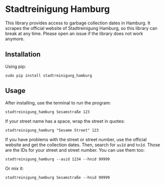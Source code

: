 # Stadtreinigung Hamburg

This library provides access to garbage collection dates
in Hamburg. It scrapes the official website of Stadtreinigung Hamburg,
so this library can break at any time. Please open an issue if the
library does not work anymore.

## Installation

Using pip:

```
sudo pip install stadtreinigung_hamburg
```

## Usage

After installing, use the terminal to run the program:

```
stadtreinigung_hamburg Sesamstraße 123
```


If your street name has a space, wrap the street in quotes:

```
stadtreinigung_hamburg "Sesame Street" 123
```


If you have problems with the street or street number,
use the official website and get the collection dates.
Then, search for `asId` and `hnId`. Those are the IDs for
your street and street number. You can use them too:

```
stadtreinigung_hamburg --asid 1234 --hnid 99999
```

Or mix it:

```
stadtreinigung_hamburg Sesamstraße --hnid 99999
```